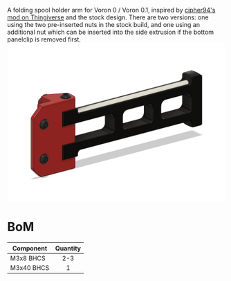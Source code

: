 A folding spool holder arm for Voron 0 / Voron 0.1, inspired by [cipher94's mod on Thingiverse](https://www.thingiverse.com/thing:4572395) and the stock design.
There are two versions: one using the two pre-inserted nuts in the stock build, and one using an additional nut which can be inserted into the side extrusion if the bottom panelclip is removed first.
![image](./Images/spool_arm_3screws.png)
# BoM
Component | Quantity
--- | :-:
M3x8 BHCS | 2-3
M3x40 BHCS | 1

